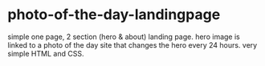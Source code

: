 # photo-of-the-day-landingpage
simple one page,  2 section (hero &amp; about) landing page. hero image is linked to a photo of the day site that changes the hero every 24 hours. very simple HTML and CSS.


